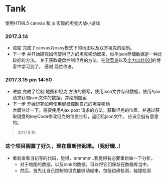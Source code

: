 # Tank
使用HTML5 canvas 和 js 实现的坦克大战小游戏
### 2017.3.14
- 进度
    完成了canvas对easy模式下的地图以及双方坦克的绘制。
- 下一步
    并开始研究如何使得己方的坦克移动起来，似乎json存储数据是一种比较好的方法。
    关于获取键盘控制坦克的方法，在<a href="http://www.cnblogs.com/52XF/p/3755196.html">晓菜鸟</a>以及<a href="http://www.cnblogs.com/huzi007/p/3866272.html">全力以赴001</a>的博客中学习到了。
    感谢 两位作者。
### 2017.3.15 pm 14:50
- 进度
    完成了绘制 地图和坦克 方法的重写，使用json文件存储数据，使用Ajax请求获取json文件的数据，并绘制图案
- 下一步
    开始研究如何使用键盘控制自己的坦克移动<br>
    大概估计一下，需要使用Ajax post 请求的方法，获取坦克的位置，并通过获取键盘的keyCode修改坦克的位置坐标，返回给json文件。
    应该会挺有意思的。
> 2017.8.15

### 这个项目搁置了好久，现在重新拾起来。（我好懒..）
- 重新查看当初写的代码，觉得，emmmm..我觉得有必要重新做一下分析。
    + 对于地图的数据，以及tank的数据，可以将它们保存在数据库当中。
    + 然后，首先让自己控制的坦克能够动起来，包括边缘检测，碰撞检测